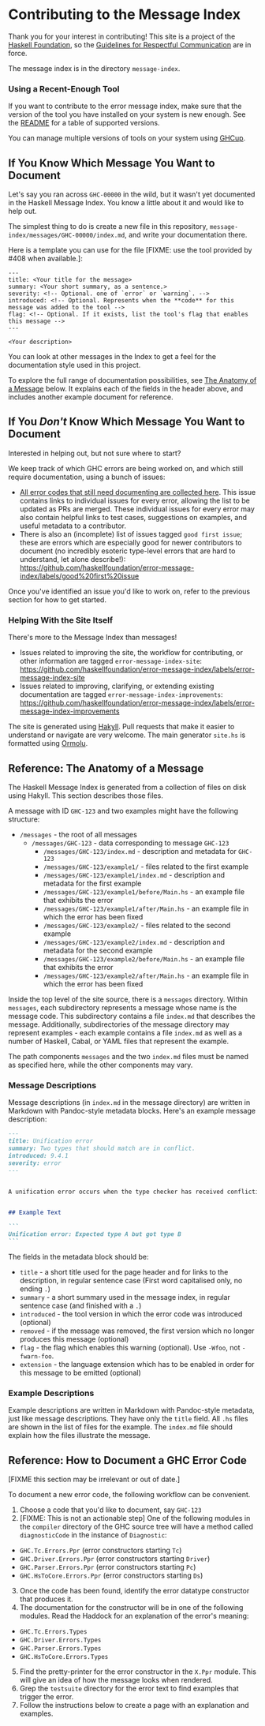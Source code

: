 # Contributing to the Message Index

Thank you for your interest in contributing! This site is a project of
the [Haskell Foundation](http://haskell.foundation), so the
[Guidelines for Respectful Communication](https://haskell.foundation/guidelines-for-respectful-communication/)
are in force.

The message index is in the directory `message-index`.

### Using a Recent-Enough Tool

If you want to contribute to the error message index, make sure that the version of the tool you have installed on your system is new enough. See the [README](README.md) for a table of supported versions.

You can manage multiple versions of tools on your system using [GHCup](https://www.haskell.org/ghcup/).

## If You Know Which Message You Want to Document

Let's say you ran across `GHC-00000` in the wild, but it wasn't yet documented
in the Haskell Message Index. You know a little about it and would like to help
out.

The simplest thing to do is create a new file in this repository,
`message-index/messages/GHC-00000/index.md`, and write your documentation there.

Here is a template you can use for the file [FIXME: use the tool provided by #408 when available.]:

```
---
title: <Your title for the message>
summary: <Your short summary, as a sentence.>
severity: <!-- Optional. one of `error` or `warning`. -->
introduced: <!-- Optional. Represents when the **code** for this message was added to the tool -->
flag: <!-- Optional. If it exists, list the tool's flag that enables this message -->
---

<Your description>
```

You can look at other messages in the Index to get a feel for the documentation style used in
this project.

To explore the full range of documentation possibilities, see [The Anatomy of a
Message][anatomy] below. It explains each of the fields in the header above, and includes
another example document for reference.

[anatomy]: #reference-the-anatomy-of-a-message

## If You *Don't* Know Which Message You Want to Document

Interested in helping out, but not sure where to start?

We keep track of which GHC errors are being worked on, and which still require documentation,
using a bunch of issues:

- [All error codes that still need documenting are collected here](https://github.com/haskellfoundation/error-message-index/issues/307). This issue contains links to individual issues for every error, allowing the list to be updated as PRs are merged. These individual issues for every error may also contain helpful links to test cases, suggestions on examples, and useful metadata to a contributor.
- There is also an (incomplete) list of issues tagged `good first issue`; these are errors which are especially good for newer contributors to document (no incredibly esoteric type-level errors that are hard to understand, let alone describe!): https://github.com/haskellfoundation/error-message-index/labels/good%20first%20issue

Once you've identified an issue you'd like to work on, refer to the previous section for how to get started.

### Helping With the Site Itself

There's more to the Message Index than messages!

- Issues related to improving the site, the workflow for contributing, or other information are tagged `error-message-index-site`: https://github.com/haskellfoundation/error-message-index/labels/error-message-index-site
- Issues related to improving, clarifying, or extending existing documentation are tagged `error-message-index-improvements`: https://github.com/haskellfoundation/error-message-index/labels/error-message-index-improvements


The site is generated using [Hakyll](https://jaspervdj.be/hakyll/).
Pull requests that make it easier to understand or navigate are very
welcome. The main generator `site.hs` is formatted using
[Ormolu](https://github.com/tweag/ormolu).

## Reference: The Anatomy of a Message

The Haskell Message Index is generated from a collection of files on
disk using Hakyll. This section describes those files.

A message with ID `GHC-123` and two examples might have the following structure:

 * `/messages` - the root of all messages
   * `/messages/GHC-123` - data corresponding to message `GHC-123`
     * `/messages/GHC-123/index.md` - description and metadata for `GHC-123`
     * `/messages/GHC-123/example1/` - files related to the first example
     * `/messages/GHC-123/example1/index.md` - description and metadata for the first example
     * `/messages/GHC-123/example1/before/Main.hs` - an example file that exhibits the error
     * `/messages/GHC-123/example1/after/Main.hs` - an example file in which the error has been fixed
     * `/messages/GHC-123/example2/` - files related to the second example
     * `/messages/GHC-123/example2/index.md` - description and metadata for the second example
     * `/messages/GHC-123/example2/before/Main.hs` - an example file that exhibits the error
     * `/messages/GHC-123/example2/after/Main.hs` - an example file in which the error has been fixed

Inside the top level of the site source, there is a
`messages` directory. Within `messages`, each subdirectory represents
a message whose name is the message code. This subdirectory contains a
file `index.md` that describes the message. Additionally,
subdirectories of the message directory may represent examples - each
example contains a file `index.md` as well as a number of Haskell,
Cabal, or YAML files that represent the example.

The path components `messages` and the two `index.md` files must be
named as specified here, while the other components may vary.

### Message Descriptions

Message descriptions (in `index.md` in the message directory) are
written in Markdown with Pandoc-style metadata blocks. Here's an
example message description:

````markdown
---
title: Unification error
summary: Two types that should match are in conflict.
introduced: 9.4.1
severity: error
---


A unification error occurs when the type checker has received conflicting expectations about an expression's type.


## Example Text

```
Unification error: Expected type A but got type B
```
````

The fields in the metadata block should be:
 * `title` - a short title used for the page header and for links to the description, in regular sentence case (First word capitalised only, no ending `.`)
 * `summary` - a short summary used in the message index, in regular sentence case (and finished with a `.`)
 * `introduced` - the tool version in which the error code was introduced (optional)
 * `removed` - if the message was removed, the first version which no longer produces this message (optional)
 * `flag` - the flag which enables this warning (optional). Use `-Wfoo`, not `-fwarn-foo`.
 * `extension` - the language extension which has to be enabled in order for this message to be emitted (optional)

### Example Descriptions

Example descriptions are written in Markdown with Pandoc-style
metadata, just like message descriptions. They have only the `title`
field. All `.hs` files are shown in the list of files for the
example. The `index.md` file should explain how the files illustrate
the message.

## Reference: How to Document a GHC Error Code

[FIXME this section may be irrelevant or out of date.]

To document a new error code, the following workflow can be convenient.
 1. Choose a code that you'd like to document, say `GHC-123`
 2. [FIXME: This is not an actionable step] One of the following modules in the `compiler` directory of the GHC source tree will have a method called `diagnosticCode` in the instance of `Diagnostic`:
   * `GHC.Tc.Errors.Ppr` (error constructors starting `Tc`)
   * `GHC.Driver.Errors.Ppr` (error constructors starting `Driver`)
   * `GHC.Parser.Errors.Ppr` (error constructors starting `Pc`)
   * `GHC.HsToCore.Errors.Ppr` (error constructors starting `Ds`)
 3. Once the code has been found, identify the error datatype constructor that produces it.
 4. The documentation for the constructor will be in one of the following modules. Read the Haddock for an explanation of the error's meaning:
   * `GHC.Tc.Errors.Types`
   * `GHC.Driver.Errors.Types`
   * `GHC.Parser.Errors.Types`
   * `GHC.HsToCore.Errors.Types`
 5. Find the pretty-printer for the error constructor in the `X.Ppr` module. This will give an idea of how the message looks when rendered.
 6. Grep the `testsuite` directory for the error text to find examples that trigger the error.
 7. Follow the instructions below to create a page with an explanation and examples.
